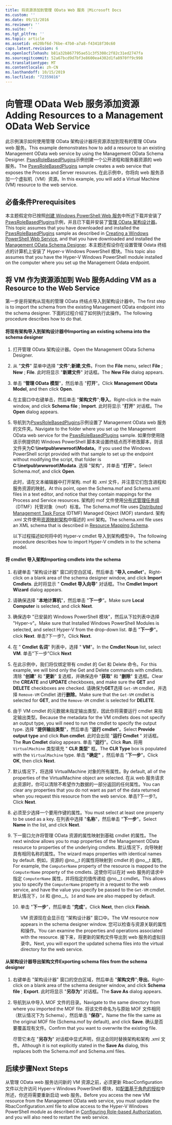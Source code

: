 ```yaml
---
title: 将资源添加到管理 OData Web 服务 |Microsoft Docs
ms.custom: ''
ms.date: 09/13/2016
ms.reviewer: ''
ms.suite: ''
ms.tgt_pltfrm: ''
ms.topic: article
ms.assetid: e620bf6d-76be-47b0-a7a8-f43418f30c60
caps.latest.revision: 6
ms.openlocfilehash: b81a32b867795ae51c3f5308c2f82c31ed2747fa
ms.sourcegitcommit: 52a67bcd9d7bf3e8600ea4302d1fa8970ff9c998
ms.translationtype: MT
ms.contentlocale: zh-CN
ms.lasthandoff: 10/15/2019
ms.locfileid: "72359816"
---
```

# <a name="adding-resources-to-a-management-odata-web-service"></a><span data-ttu-id="428e8-102">向管理 OData Web 服务添加资源</span><span class="sxs-lookup"><span data-stu-id="428e8-102">Adding Resources to a Management OData Web Service</span></span>

<span data-ttu-id="428e8-103">此示例演示如何使用管理 OData 架构设计器将资源添加到现有的管理 OData web 服务。</span><span class="sxs-lookup"><span data-stu-id="428e8-103">This example demonstrates how to add a resource to an existing Management OData web service by using the Management OData Schema Designer.</span></span> <span data-ttu-id="428e8-104">[PswsRoleBasedPlugins](https://code.msdn.microsoft.com:443/windowsdesktop/PswsRoleBasedPlugins-9c79b75a)示例创建一个公开进程和服务器资源的 web 服务。</span><span class="sxs-lookup"><span data-stu-id="428e8-104">The [PswsRoleBasedPlugins](https://code.msdn.microsoft.com:443/windowsdesktop/PswsRoleBasedPlugins-9c79b75a) sample creates a web service that exposes the Process and Server resources.</span></span> <span data-ttu-id="428e8-105">在此示例中，你将向 web 服务添加一个虚拟机（VM）资源。</span><span class="sxs-lookup"><span data-stu-id="428e8-105">In this example, you will add a Virtual Machine (VM) resource to the web service.</span></span>

## <a name="prerequisites"></a><span data-ttu-id="428e8-106">必备条件</span><span class="sxs-lookup"><span data-stu-id="428e8-106">Prerequisites</span></span>

<span data-ttu-id="428e8-107">本主题假定你已按照[创建 Windows PowerShell Web 服务](./creating-a-management-odata-web-service.md)中所述下载并安装了[PswsRoleBasedPlugins](https://code.msdn.microsoft.com:443/windowsdesktop/PswsRoleBasedPlugins-9c79b75a)示例，并且已下载并安装了[管理 OData 架构设计器](https://marketplace.visualstudio.com/items?itemName=jlisc0.ManagementODataSchemaDesigner)。</span><span class="sxs-lookup"><span data-stu-id="428e8-107">This topic assumes that you have downloaded and installed the [PswsRoleBasedPlugins](https://code.msdn.microsoft.com:443/windowsdesktop/PswsRoleBasedPlugins-9c79b75a) sample as described in [Creating a Windows PowerShell Web Service](./creating-a-management-odata-web-service.md), and that you have downloaded and installed the [Management OData Schema Designer](https://marketplace.visualstudio.com/items?itemName=jlisc0.ManagementODataSchemaDesigner).</span></span> <span data-ttu-id="428e8-108">本主题还假设你在设置管理 Odata 终结点的计算机上安装了 Hyper-v Windows PowerShell 模块。</span><span class="sxs-lookup"><span data-stu-id="428e8-108">This topic also assumes that you have the Hyper-V Windows PowerShell module installed on the computer where you set up the Management Odata endpoint.</span></span>

## <a name="adding-vm-as-a-resource-to-the-web-service"></a><span data-ttu-id="428e8-109">将 VM 作为资源添加到 Web 服务</span><span class="sxs-lookup"><span data-stu-id="428e8-109">Adding VM as a Resource to the Web Service</span></span>

<span data-ttu-id="428e8-110">第一步是将架构从现有的管理 OData 终结点导入到架构设计器中。</span><span class="sxs-lookup"><span data-stu-id="428e8-110">The first step is to import the schema from the existing Management OData endpoint into the schema designer.</span></span> <span data-ttu-id="428e8-111">下面的过程介绍了如何执行此操作。</span><span class="sxs-lookup"><span data-stu-id="428e8-111">The following procedure describes how to do that.</span></span>

#### <a name="importing-an-existing-schema-into-the-schema-designer"></a><span data-ttu-id="428e8-112">将现有架构导入到架构设计器中</span><span class="sxs-lookup"><span data-stu-id="428e8-112">Importing an existing schema into the schema designer</span></span>

1. <span data-ttu-id="428e8-113">打开管理 OData 架构设计器。</span><span class="sxs-lookup"><span data-stu-id="428e8-113">Open the Management OData Schema Designer.</span></span>

2. <span data-ttu-id="428e8-114">从 "**文件**" 菜单中选择 "**文件**";**新建**;**文件**。</span><span class="sxs-lookup"><span data-stu-id="428e8-114">From the **File** menu, select **File** ; **New** ; **File**.</span></span> <span data-ttu-id="428e8-115">此时将显示 "**新建文件**" 对话框。</span><span class="sxs-lookup"><span data-stu-id="428e8-115">The **New File** dialog appears.</span></span>

3. <span data-ttu-id="428e8-116">单击 "**管理 OData 模型**"，然后单击 "**打开**"。</span><span class="sxs-lookup"><span data-stu-id="428e8-116">Click **Management OData Model**, and then click **Open**.</span></span>

4. <span data-ttu-id="428e8-117">在主窗口中右键单击，然后单击 "**架构文件**";**导入**。</span><span class="sxs-lookup"><span data-stu-id="428e8-117">Right-click in the main window, and click **Schema file** ; **Import**.</span></span> <span data-ttu-id="428e8-118">此时将显示 "**打开**" 对话框。</span><span class="sxs-lookup"><span data-stu-id="428e8-118">The **Open** dialog appears.</span></span>

5. <span data-ttu-id="428e8-119">导航到为[PswsRoleBasedPlugins](https://code.msdn.microsoft.com:443/windowsdesktop/PswsRoleBasedPlugins-9c79b75a)示例设置了 Management OData web 服务的文件夹。</span><span class="sxs-lookup"><span data-stu-id="428e8-119">Navigate to the folder where you set up the Management OData web service for the [PswsRoleBasedPlugins](https://code.msdn.microsoft.com:443/windowsdesktop/PswsRoleBasedPlugins-9c79b75a) sample.</span></span> <span data-ttu-id="428e8-120">如果你使用随该示例提供的 Windows PowerShell 脚本来设置终结点而不修改脚本，则该文件夹为**C:\inetpub\wwwroot\Modata**。</span><span class="sxs-lookup"><span data-stu-id="428e8-120">If you used the Windows PowerShell script provided with that sample to set up the endpoint without modifying the script, that folder is **C:\inetpub\wwwroot\Modata**.</span></span> <span data-ttu-id="428e8-121">选择 "架构"，并单击 "**打开**"。</span><span class="sxs-lookup"><span data-stu-id="428e8-121">Select Schema.mof, and click **Open**.</span></span>

   <span data-ttu-id="428e8-122">此时，请在文本编辑器中打开架构. mof 和 .xml 文件，并注意它们包含进程和服务资源的映射。</span><span class="sxs-lookup"><span data-stu-id="428e8-122">At this point, open the Schema.mof and Schema.xml files in a text editor, and notice that they contain mappings for the Process and Service resources.</span></span> <span data-ttu-id="428e8-123">架构的 mof 文件使用[分布式管理任务组](https://www.dmtf.org/)（DTMF）托管对象（mof）标准。</span><span class="sxs-lookup"><span data-stu-id="428e8-123">The Schema.mof file uses [Distributed Management  Task Force](https://www.dmtf.org/) (DTMF) Managed Object (MOF) standard.</span></span> <span data-ttu-id="428e8-124">架构 .xml 文件使用[资源映射架构](./resource-mapping-schema.md)中描述的 xml 架构。</span><span class="sxs-lookup"><span data-stu-id="428e8-124">The schema.xml file uses an XML schema that is described in [Resource Mapping Schema](./resource-mapping-schema.md).</span></span>

   <span data-ttu-id="428e8-125">以下过程描述如何将中的 Hyper-v cmdlet 导入到架构模型中。</span><span class="sxs-lookup"><span data-stu-id="428e8-125">The following procedure describes how to import Hyper-V cmdlets in to the schema model.</span></span>

#### <a name="importing-cmdlets-into-the-schema"></a><span data-ttu-id="428e8-126">将 cmdlet 导入架构</span><span class="sxs-lookup"><span data-stu-id="428e8-126">Importing cmdlets into the schema</span></span>

1. <span data-ttu-id="428e8-127">右键单击 "架构设计器" 窗口的空白区域，然后单击 "**导入 cmdlet**"。</span><span class="sxs-lookup"><span data-stu-id="428e8-127">Right-click on a blank area of the schema designer window, and click **Import Cmdlets**.</span></span> <span data-ttu-id="428e8-128">此时将显示 " **Cmdlet 导入向导**" 对话框。</span><span class="sxs-lookup"><span data-stu-id="428e8-128">The **Cmdlet Import Wizard** dialog appears.</span></span>

2. <span data-ttu-id="428e8-129">请确保选择 "**本地计算机**"，然后单击 "**下一步**"。</span><span class="sxs-lookup"><span data-stu-id="428e8-129">Make sure **Local Computer** is selected, and click **Next**.</span></span>

3. <span data-ttu-id="428e8-130">确保选中 "已安装的 Windows PowerShell 模块"，然后从下拉列表中选择 "Hyper-v"。</span><span class="sxs-lookup"><span data-stu-id="428e8-130">Make sure that Installed Windows PowerShell Modules is selected, and select Hyper-V from the drop-down list.</span></span> <span data-ttu-id="428e8-131">单击 "**下一步**"。</span><span class="sxs-lookup"><span data-stu-id="428e8-131">click **Next**.</span></span> <span data-ttu-id="428e8-132">单击?下一步?。</span><span class="sxs-lookup"><span data-stu-id="428e8-132">Click **Next**.</span></span>

4. <span data-ttu-id="428e8-133">在 " **Cmdlet 名词**" 列表中，选择 " **VM**"。</span><span class="sxs-lookup"><span data-stu-id="428e8-133">In the **Cmdlet Noun** list, select **VM**.</span></span> <span data-ttu-id="428e8-134">单击“下一步”</span><span class="sxs-lookup"><span data-stu-id="428e8-134">Click **Next**</span></span>

5. <span data-ttu-id="428e8-135">在此示例中，我们将仅绑定带有 cmdlet 的 Get 和 Delete 命令。</span><span class="sxs-lookup"><span data-stu-id="428e8-135">For this example, we will bind only the Get and Delete commands with cmdlets.</span></span> <span data-ttu-id="428e8-136">清除 "**创建**" 和 "**更新**" 复选框，并确保选中 "**获取**" 和 "**删除**" 复选框。</span><span class="sxs-lookup"><span data-stu-id="428e8-136">Clear the **CREATE** and **UPDATE** checkboxes, and make sure the **GET** and **DELETE** checkboxes are checked.</span></span> <span data-ttu-id="428e8-137">请确保为**GET**选择 `Get-VM` cmdlet，并选择 `Remove-VM` Cmdlet 进行**删除**。</span><span class="sxs-lookup"><span data-stu-id="428e8-137">Make sure that the `Get-VM` cmdlet is selected for **GET**, and the `Remove-VM` cmdlet is selected for **DELETE**.</span></span>

6. <span data-ttu-id="428e8-138">由于 VM cmdlet 的元数据未指定输出类型，因此你将需要运行 cmdlet 来指定输出类型。</span><span class="sxs-lookup"><span data-stu-id="428e8-138">Because the metadata for the VM cmdlets does not specify an output type, you will need to run the cmdlet to specify the output type.</span></span> <span data-ttu-id="428e8-139">选择 "**提供输出类型**"，然后单击 "**运行 cmdlet**"。</span><span class="sxs-lookup"><span data-stu-id="428e8-139">Select **Provide output type** and click **Run cmdlet**.</span></span> <span data-ttu-id="428e8-140">此时会出现 "**运行 Cmdlet** " 对话框。</span><span class="sxs-lookup"><span data-stu-id="428e8-140">The **Run Cmdlet** dialog appears.</span></span> <span data-ttu-id="428e8-141">单击 "**运行**"。</span><span class="sxs-lookup"><span data-stu-id="428e8-141">Click **Run**.</span></span> <span data-ttu-id="428e8-142">将用 `VirtualMachine` 类型填充 " **CLR 类型**" 框。</span><span class="sxs-lookup"><span data-stu-id="428e8-142">The **CLR Type** box is populated with the `VirtualMachine` type.</span></span> <span data-ttu-id="428e8-143">单击 **"确定"** ，然后单击 "**下一步**"。</span><span class="sxs-lookup"><span data-stu-id="428e8-143">Click **OK**, then click **Next**.</span></span>

7. <span data-ttu-id="428e8-144">默认情况下，将选择 VirtualMachine 对象的所有属性。</span><span class="sxs-lookup"><span data-stu-id="428e8-144">By default, all of the properties of the VirtualMachine object are selected.</span></span> <span data-ttu-id="428e8-145">在从 web 服务请求此资源时，你可以清除不希望作为数据的一部分返回的任何属性。</span><span class="sxs-lookup"><span data-stu-id="428e8-145">You can clear any properties that you do not want as part of the data returned when you request this resource from the web service.</span></span> <span data-ttu-id="428e8-146">单击?下一步?。</span><span class="sxs-lookup"><span data-stu-id="428e8-146">Click **Next**.</span></span>

8. <span data-ttu-id="428e8-147">必须至少选择一个要用作键的属性。</span><span class="sxs-lookup"><span data-stu-id="428e8-147">You must select at least one property to be used as a key.</span></span> <span data-ttu-id="428e8-148">在列表中选择 "**名称**"，然后单击 "**下一步**"。</span><span class="sxs-lookup"><span data-stu-id="428e8-148">Select **Name** in the list, and click **Next**.</span></span>

9. <span data-ttu-id="428e8-149">下一窗口允许将管理 OData 资源的属性映射到基础 cmdlet 的属性。</span><span class="sxs-lookup"><span data-stu-id="428e8-149">The next window allows you to map properties of the Management OData resource to properties of the underlying cmdlets.</span></span> <span data-ttu-id="428e8-150">默认情况下，向导映射具有相同名称的属性。</span><span class="sxs-lookup"><span data-stu-id="428e8-150">The wizard maps properties with identical names by default.</span></span> <span data-ttu-id="428e8-151">例如，资源的 @no__t 的属性将映射到 cmdlet 的 @no__t 属性。</span><span class="sxs-lookup"><span data-stu-id="428e8-151">For example, the `ComputerName` property of the resource is mapped to the `ComputerName` property of the cmdlets.</span></span>  <span data-ttu-id="428e8-152">这使你可以在对 web 服务的请求中指定 `ComputerName` 属性，并将指定的值传递给 @no__t cmdlet。</span><span class="sxs-lookup"><span data-stu-id="428e8-152">This allows you to specify the `ComputerName` property in a request to the web service, and have the value you specify be passed to the `Get-VM` cmdlet.</span></span> <span data-ttu-id="428e8-153">默认情况下，`Id` 和 @no__t。</span><span class="sxs-lookup"><span data-stu-id="428e8-153">`Id` and `Name` are also mapped by default.</span></span>

   10. <span data-ttu-id="428e8-154">单击 "**下一步**"，然后单击 "**完成**"。</span><span class="sxs-lookup"><span data-stu-id="428e8-154">Click **Next**, then click **Finish**.</span></span>

       <span data-ttu-id="428e8-155">VM 资源现在会显示在 "架构设计器" 窗口中。</span><span class="sxs-lookup"><span data-stu-id="428e8-155">The VM resource now appears in the schema designer window.</span></span> <span data-ttu-id="428e8-156">您可以检查与资源关联的属性和操作。</span><span class="sxs-lookup"><span data-stu-id="428e8-156">You can examine the properties and operations associated with the resource.</span></span> <span data-ttu-id="428e8-157">接下来，将更新的架构文件导出到 web 服务的虚拟目录中。</span><span class="sxs-lookup"><span data-stu-id="428e8-157">Next, you will export the updated schema files into the virtual directory for the web service.</span></span>

#### <a name="exporting-schema-files-from-the-schema-designer"></a><span data-ttu-id="428e8-158">从架构设计器导出架构文件</span><span class="sxs-lookup"><span data-stu-id="428e8-158">Exporting schema files from the schema designer</span></span>

1. <span data-ttu-id="428e8-159">右键单击 "架构设计器" 窗口的空白区域，然后单击 "**架构文件**";**导出**。</span><span class="sxs-lookup"><span data-stu-id="428e8-159">Right-click on a blank area of the schema designer window, and click **Schema file** ; **Export**.</span></span> <span data-ttu-id="428e8-160">此时将显示 "**另存为**" 对话框。</span><span class="sxs-lookup"><span data-stu-id="428e8-160">The **Save As** dialog appears.</span></span>

2. <span data-ttu-id="428e8-161">导航到从中导入 MOF 文件的目录。</span><span class="sxs-lookup"><span data-stu-id="428e8-161">Navigate to the same directory from where you imported the MOF file.</span></span> <span data-ttu-id="428e8-162">将该文件命名为与原始 MOF 文件相同（默认情况下为 Schema），然后单击 "**保存**"。</span><span class="sxs-lookup"><span data-stu-id="428e8-162">Name the file the same as the original MOF file (Schema.mof by default), and click **Save**.</span></span> <span data-ttu-id="428e8-163">确认是否要覆盖现有文件。</span><span class="sxs-lookup"><span data-stu-id="428e8-163">Confirm that you want to overwrite the existing file.</span></span>

   <span data-ttu-id="428e8-164">尽管它未在 "**另存为**" 对话框中显式声明，但这会同时替换架构和架构 .xml 文件。</span><span class="sxs-lookup"><span data-stu-id="428e8-164">Although it is not explicitly stated in the **Save As** dialog, this replaces both the Schema.mof and Schema.xml files.</span></span>

## <a name="next-steps"></a><span data-ttu-id="428e8-165">后续步骤</span><span class="sxs-lookup"><span data-stu-id="428e8-165">Next Steps</span></span>

<span data-ttu-id="428e8-166">从管理 OData web 服务访问新的 VM 资源之前，必须更新 RbacConfiguration 文件以允许访问 Hyper-v Windows PowerShell 模块，如[配置基于角色的授权](./configuring-role-based-authorization.md)中所述，你还将需要重新启动 web 服务。</span><span class="sxs-lookup"><span data-stu-id="428e8-166">Before you access the new VM resource from the Management OData web service, you must update the RbacConfiguration.xml file to allow access to the Hyper-V Windows PowerShell module as described in [Configuring Role-based Authorization](./configuring-role-based-authorization.md), and you will also need to restart the web service.</span></span>